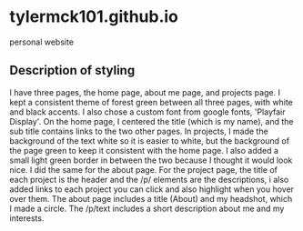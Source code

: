 # tylermck101.github.io
personal website
## Description of styling 
I have three pages, the home page, about me page, and projects page. I kept a consistent theme of forest green between all three pages, with white and black accents. I also chose a custom font from google fonts, 'Playfair Display'. On the home page, I centered the title (which is my name), and the sub title contains links to the two other pages. In projects, I made the background of the text white so it is easier to white, but the background of the page green to keep it consistent with the home page. I also added a small light green border in between the two because I thought it would look nice. I did the same for the about page. For the project page, the title of each project is the header and the /p/ elements are the descriptions, i also added links to each project you can click and also highlight when you hover over them. The about page includes a title (About) and my headshot, which I made a circle. The /p/text includes a short description about me and my interests. 
